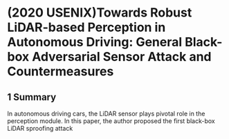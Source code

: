 # (2020 USENIX)Towards Robust LiDAR-based Perception in Autonomous Driving: General Black-box Adversarial Sensor Attack and Countermeasures
## 1 Summary
In autonomous driving cars, the LiDAR sensor plays pivotal role in the perception module. In this paper, the author proposed the first black-box LiDAR sproofing attack 